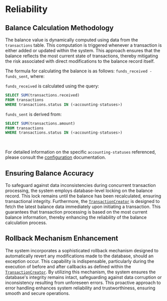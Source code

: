 # Reliability

## Balance Calculation Methodology
The balance value is dynamically computed using data from the `transactions` table.
This computation is triggered whenever a transaction is either added or updated within the system. 
This approach ensures that the balance reflects the most current state of transactions, thereby mitigating the risk associated with direct modifications to the balance record itself.

The formula for calculating the balance is as follows: `funds_received - funds_sent`, where:

`funds_received` is calculated using the query:
```sql
SELECT SUM(transactions.received)
FROM transactions
WHERE transactions.status IN (<accounting-statuses>)
```

`funds_sent` is derived from:
```sql 
SELECT SUM(transactions.amount)
FROM transactions
WHERE transactions.status IN (<accounting-statuses>)
```
<br>

For detailed information on the specific `accounting-statuses` referenced, please consult the [configuration](configuration.md#accounting-transaction-statuses) documentation.

## Ensuring Balance Accuracy
To safeguard against data inconsistencies during concurrent transaction processing, the system employs database-level locking on the balance record. This lock remains until the balance has been recalculated, ensuring transactional integrity. Furthermore, the [`TransactionCreator`](./interfaces.md#transaction-creator) is designed to fetch the latest balance data immediately upon initiating a transaction. This guarantees that transaction processing is based on the most current balance information, thereby enhancing the reliability of the balance calculation process.

## Rollback Mechanism Enhancement
The system incorporates a sophisticated rollback mechanism designed to automatically revert any modifications made to the database, should an exception occur. This capability is indispensable, particularly during the execution of before and after callbacks as defined within the [`TransactionCreator`](./interfaces.md#transaction-creator). By utilizing this mechanism, the system ensures the database's integrity remains intact, safeguarding against data corruption or inconsistency resulting from unforeseen errors. This proactive approach to error handling enhances system reliability and trustworthiness, ensuring smooth and secure operations.
